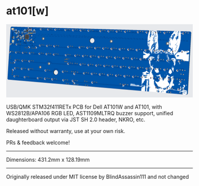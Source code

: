 # at101[w]

![Screenshot of PCB](screenshot.png)

USB/QMK STM32f411RETx PCB for Dell AT101W and AT101, with WS2812B/APA106 RGB LED, AST1109MLTRQ buzzer support, unified daughterboard output via JST SH 2.0 header, NKRO, etc.

Released without warranty, use at your own risk.  

PRs & feedback welcome!

---

Dimensions: 431.2mm x 128.19mm

---

Originally released under MIT license by BlindAssassin111 and not changed
